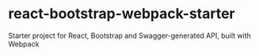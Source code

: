 # react-bootstrap-webpack-starter
Starter project for React, Bootstrap and Swagger-generated API, built with Webpack
